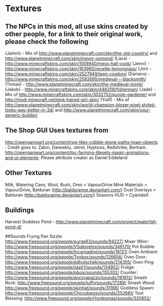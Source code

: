 # Textures

## The NPCs in this mod, all use skins created by other people, for a link to their original work, please check the following

(Jaiimii) - Mix of http://www.planetminecraft.com/skin/the-old-country/ and http://www.planetminecraft.com/skin/mayor-osmond/
(Liara) - http://www.minecraftskins.com/skin/1559940/mess-hall-cook/
(Jenni) - http://www.minecraftskins.com/skin/163960/recette-lemongrass/
(Jim) - http://www.minecraftskins.com/skin/2527949/teen-cowboy/
(Danieru) - http://www.minecraftskins.com/skin/2592695/medieval---blacksmith/
(Tomas) - http://www.planetminecraft.com/skin/the-medieval-monk/
(Jakob) - http://www.minecraftskins.com/skin/448208/fisherman/
(Jade) - Mix of http://www.minecraftskins.com/skin/3032752/purple-gardener/ and http://mod-minecraft.net/pink-haired-girl-skin/
(Yulif) - Mix of http://www.planetminecraft.com/skin/world-champion-bloxer-pixel-styled-looks-way-better-in-3d/ and http://www.planetminecraft.com/skin/your-generic-builder/

## The Shop GUI Uses textures from

http://opengameart.org/content/rpg-tiles-cobble-stone-paths-town-objects : Credit goes to: Zabin, Daneeklu, Jetrel, Hyptosis, Redshrike, Bertram.
http://opengameart.org/content/lpc-farming-tilesets-magic-animations-and-ui-elements: Please attribute creator as Daniel Eddeland

## Other Textures
Milk, Watering Cans, Wool, Bush, Ores > VapourDrive
Mine Materials > VapourDrive, Balduran (http://balduranne.deviantart.com/)
Dust Overlays > Balduran (http://balduranne.deviantart.com/)
Seasons HUD > CyanideX

## Buildings
Harvest Goddess Pond - http://www.planetminecraft.com/project/waterfall-pond-d/

##Sounds
Frying Pan Sizzle: http://www.freesound.org/people/purge63/sounds/94227/
Mixer Whirr: http://www.freesound.org/people/VSokorelos/sounds/346170/
Pot Bubble: http://www.freesound.org/people/Incarnadine/sounds/16121/
Oven Ambient: http://www.freesound.org/people/Toybox/sounds/126656/
Oven Door: http://www.freesound.org/people/edhutschek/sounds/214355/
Oven Ping: http://www.freesound.org/people/jjastr1/sounds/134952/
Fridge: http://www.freesound.org/people/pboix/sounds/155302/
Counter: http://www.freesound.org/people/ancorapazzo/sounds/181612/
Smash Rock: http://www.freesound.org/people/luffy/sounds/17289/
Smash Wood: http://www.freesound.org/people/skinhat/sounds/31168/
Goddess Spawn: http://www.freesound.org/people/Chocobaggy/sounds/252681/
Tool Blessing: http://www.freesound.org/people/rhodesmas/sounds/320652/